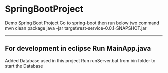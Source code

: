 # SpringBootProject
Demo Spring Boot Project
Go to spring-boot then run below two command
mvn clean package
java -jar target\rest-service-0.0.1-SNAPSHOT.jar

---------------
For development in eclipse 
Run MainApp.java
-------------------
Added Database used in this project
Run runServer.bat from bin folder to start the Database
